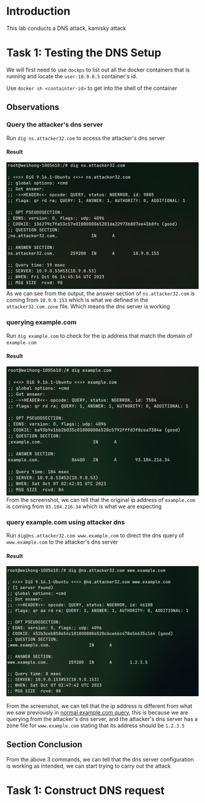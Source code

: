 # Introduction
This lab conducts a DNS attack, kamisky attack

# Task 1: Testing the DNS Setup
We will first need to use `dockps` to list out all the docker containers that is running and locate the `user-10.9.0.5` container's id.

Use `docker sh <containter-id>` to get into the shell of the container

## Observations

### Query the attacker's dns server
Run `dig ns.attacker32.com` to access the attacker's dns server

#### Result

![Alt text](attachments/attacker-dns-query.png)
As we can see from the output, the answer section of `ns.attacker32.com` is coming from `10.9.0.153` which is what we defined in the `attacker32.com.zone` file. Which means the dns server is working

### querying example.com
Run `dig example.com` to check for the ip address that match the domain of `example.com`

#### Result

![Alt text](attachments/example-dns-query.png)
From the screenshot, we can tell that the original ip address of `example.com` is coming from `93.184.216.34` which is what we are expecting

### query example.com using attacker dns
Run `dig@ns.attacker32.com www.example.com` to direct the dns query of `www.example.com` to the attacker's dns server

#### Result
![Alt text](attachments/example-attacker-dns-query.png)

From the screenshot, we can tell that the ip address is different from what we saw previously in [normal example.com query](#result-1), this is because we are querying from the attacker's dns server, and the attacker's dns server has a zone file for `www.example.com` stating that its address should be `1.2.3.5`  

## Section Conclusion
From the above 3 commands, we can tell that the dns server configuration is working as intended, we can start trying to carry out the attack


# Task 1: Construct DNS request
